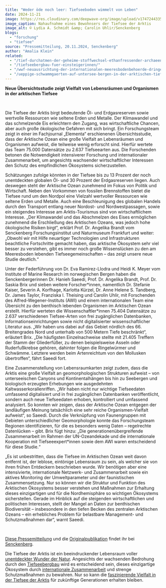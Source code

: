 ```yaml
---
title: "Weder öde noch leer: Tiefseeboden wimmelt von Leben"
date: 2024-11-21
image: https://res.cloudinary.com/deepwave-org/image/upload/v1747244335/deepwave.org/Tiefsee-Lebewesen_Senckenberg_Arktis.jpg
image_caption: Nahaufnahme eines Bewohnsers der Tiefsee der Arktis
image_alt: © Lydia A. Schmidt &amp; Carolin Uhlir/Senckenberg
blogs: 
  - "forschung"
  - "tiefsee"
source: "Pressemitteilung, 20.11.2024, Senckenberg"
author: "Amalia Klein"
related: 
  - "/tief-durchatmen-der-geheime-stoffwechsel-ethanfressender-archaeen-anaerobe-oxidation/"
  - "/tiefseebergbau-fuer-einsteigerinnen/"
  - "/wwf-neuausrichtung-der-internationalen-meeresbodenbehoerde-dringend-notwendig/"
  - "/ueppige-schwammgaerten-auf-untersee-bergen-in-der-arktischen-tiefsee-entdeckt/"
---
```


**Neue Übersichtsstudie zeigt Vielfalt von Lebensräumen und Organismen in der arktischen Tiefsee**

 

Die Tiefsee der Arktis birgt bedeutende Öl- und Erdgasreserven sowie wertvolle Ressourcen wie seltene Erden und Metalle. Der Klimawandel und das schmelzende Eis erleichtern den Zugang, was wirtschaftliche Chancen, aber auch große ökologische Gefahren mit sich bringt. Ein Forschungsteam zeigt in einer im Fachjournal „Elementa“ erschienenen Übersichtsstudie, dass der Arktische Ozean eine große Vielfalt an Lebensräumen und Organismen aufweist, die teilweise wenig erforscht sind. Hierfür wertete das Team 75.000 Datensätze zu 2.637 Tiefseearten aus. Die Forschenden betonen die Notwendigkeit intensiverer Forschung und internationaler Zusammenarbeit, um angesichts wachsender wirtschaftlicher Interessen den Schutz des empfindlichen Ökosystems sicherzustellen.

Schätzungen zufolge könnten in der Tiefsee bis zu 13 Prozent der noch unentdeckten globalen Öl- und 30 Prozent der Erdgasreserven liegen. Auch deswegen steht der Arktische Ozean zunehmend im Fokus von Politik und Wirtschaft. Neben den Vorkommen von fossilen Brennstoffen bietet die Tiefsee rund um den Nordpol eine Vielzahl wertvoller Ressourcen wie seltene Erden und Metalle. Auch eine Beschleunigung des globalen Handels durch den Transport entlang neuer Nordost- und Nordwestpassagen, sowie ein steigendes Interesse am Arktis-Tourismus sind von wirtschaftlichem Interesse. „Der Klimawandel und das Abschmelzen des Eises ermöglichen zunehmend die Erschließung des Arktischen Ozeans, was jedoch hohe ökologische Risiken birgt“, erklärt Prof. Dr. Angelika Brandt vom Senckenberg Forschungsinstitut und Naturmuseum Frankfurt und weiter: „Obwohl wir mit Hilfe neuartiger Technologien und Infrastrukturen beachtliche Fortschritte gemacht haben, das arktische Ökosystem sehr viel besser zu verstehen, gibt es immer noch große Wissenslücken zu den am Meeresboden lebenden Tiefseegemeinschaften – das zeigt unsere neue Studie deutlich.“

Unter der Federführung von Dr. Eva Ramirez-Llodra und Heidi K. Meyer vom Institute of Marine Research im norwegischen Bergen haben die Senckenbergerinnen Dr. Hanieh Saeedi, Prof. Dr. Angelika Brandt, Prof. Dr. Saskia Brix und sieben weitere Forscher\*innen, namentlich Dr. Stefanie Kaiser, Severin A. Korfhage, Karlotta Kürzel, Dr. Anne Helene S. Tandberg, Dr. James Taylor, Franziska I. Theising und Carolin Uhlir, mit Forschenden des Alfred-Wegener-Instituts (AWI) und einem internationalen Team eine Übersicht zu den benthisch lebenden Organismen im Arktischen Ozean erstellt. Hierfür werteten die Wissenschaftler\*innen 75.404 Datensätze zu 2.637 verschiedenen Tiefsee-Arten von frei zugänglichen Datenbanken, Informationseinrichtungen sowie nicht digitalisierter wissenschaftlicher Literatur aus. „Wir haben uns dabei auf das Gebiet nördlich des 66. Breitengrades Nord und unterhalb von 500 Metern Tiefe beschränkt“, erläutert Brix. „Die häufigsten Einzelnachweise stellte mit 21.405 Treffern der Stamm der Gliederfüßer, zu denen beispielsweise Asseln oder Ruderfußkrebse gehören, dahinter folgen die Ringelwürmer und Schwämme. Letztere werden beim Artenreichtum von den Mollusken übertroffen“, fährt Saeedi fort.

Eine Zusammenstellung von Lebensraumkarten zeigt zudem, dass die Arktis eine große Vielfalt an geomorphologischen Strukturen aufweist – von unterseeischen Canyons und Kontinentalhängen bis hin zu Seebergen und biologisch erzeugten Erhebungen wie ausgedehnten Kaltwasserkorallenriffen. „Wir haben nicht nur wichtige Tiefseedaten umfassend digitalisiert und in frei zugänglichen Datenbanken veröffentlicht, sondern auch neue Tiefseedaten erhoben, kontrolliert und umfassend analysiert. So konnten wir zeigen, dass der Arktische Ozean entgegen der landläufigen Meinung tatsächlich eine sehr reiche Organismen-Vielfalt aufweist“, so Saeedi. Durch die Verknüpfung von Faunengruppen mit Gebieten unterschiedlicher Geomorphologie konnte das Forschungsteam Regionen identifizieren, für die es besonders wenig Daten – regelrechte Datenlücken – gibt. Brix fügt hinzu: „Die generationenübergreifende Zusammenarbeit im Rahmen der UN-Ozeandekade und die internationale Kooperation mit Tiefseeexpert\*innen sowie dem AWI waren entscheidend für diese Studie.“

„Es ist unbestritten, dass die Tiefsee im Arktischen Ozean weit davon entfernt ist, der leblose, eintönige Lebensraum zu sein, als welcher sie von ihren frühen Entdeckern beschrieben wurde. Wir benötigen aber eine intensivierte, internationale Netzwerk- und Zusammenarbeit sowie ein aktives Monitoring der Umweltparameter und der faunistischen Zusammensetzung. Nur so können wir die Struktur und Funktion des Arktischen Ökosystems besser verstehen und Maßnahmen zur Erhaltung dieses einzigartigen und für die Nordhemisphäre so wichtigen Ökosystems sicherstellen. Gerade im Hinblick auf die steigenden wirtschaftlichen und politischen Interessen, stellt der Mangel an Daten zur benthischen Biodiversität – insbesondere in den tiefen Becken des zentralen Arktischen Ozeans – ein erhebliches Problem für belastbare Management- und Schutzmaßnahmen dar“, warnt Saeedi.

 

[Diese Pressemitteilung](https://www.senckenberg.de/de/pressemeldungen/weder-oede-noch-leer-tiefseeboden-wimmelt-von-leben/) und die [Originalpublikation](https://online.ucpress.edu/elementa/article/12/1/00140/203384/The-emerging-picture-of-a-diverse-deep-Arctic) findet ihr bei [Senckenberg](https://www.senckenberg.de/).

Die Tiefsee der Arktis ist ein beeindruckender Lebensraum voller [unentdeckter Wunder der Natur](https://www.deepwave.org/tief-durchatmen-der-geheime-stoffwechsel-ethanfressender-archaeen-anaerobe-oxidation/). Angesichts der wachsenden Bedrohung durch den [Tiefseebergbau](https://www.deepwave.org/tiefseebergbau-fuer-einsteigerinnen/) wird es entscheidend sein, dieses einzigartige Ökosystem durch [internationale Zusammenarbeit](https://www.deepwave.org/wwf-neuausrichtung-der-internationalen-meeresbodenbehoerde-dringend-notwendig/) und strenge Schutzmaßnahmen zu bewahren. Nur so kann die [faszinierende Vielfalt in der Tiefsee der Arktis](https://www.deepwave.org/ueppige-schwammgaerten-auf-untersee-bergen-in-der-arktischen-tiefsee-entdeckt/) für zukünftige Generationen erhalten bleiben.
